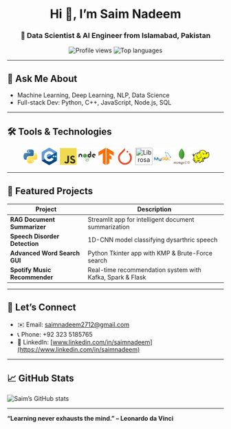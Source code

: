<h1 align="center">Hi 👋, I’m Saim Nadeem</h1>
<h3 align="center">🌟 Data Scientist & AI Engineer from Islamabad, Pakistan</h3>

<p align="center">
  <img src="https://komarev.com/ghpvc/?username=Saim-Nadeem" alt="Profile views"/>
  <img src="https://github-readme-stats.vercel.app/api/top-langs?username=Saim-Nadeem&layout=compact&theme=radical" alt="Top languages"/>
</p>

---

## 💬 Ask Me About
- Machine Learning, Deep Learning, NLP, Data Science  
- Full-stack Dev: Python, C++, JavaScript, Node.js, SQL

---

## 🛠️ Tools & Technologies

<p align="center">
  <img src="https://raw.githubusercontent.com/devicons/devicon/master/icons/python/python-original.svg" width="40" height="40" title="Python"/>
  <img src="https://raw.githubusercontent.com/devicons/devicon/master/icons/cplusplus/cplusplus-original.svg" width="40" height="40" title="C++"/>
  <img src="https://raw.githubusercontent.com/devicons/devicon/master/icons/javascript/javascript-original.svg" width="40" height="40" title="JavaScript"/>
  <img src="https://raw.githubusercontent.com/devicons/devicon/master/icons/nodejs/nodejs-original-wordmark.svg" width="40" height="40" title="Node.js"/>
  <img src="https://raw.githubusercontent.com/devicons/devicon/master/icons/tensorflow/tensorflow-original.svg" width="40" height="40" title="TensorFlow"/>
  <img src="https://raw.githubusercontent.com/devicons/devicon/master/icons/pytorch/pytorch-original.svg" width="40" height="40" title="PyTorch"/>
  <img src="https://raw.githubusercontent.com/devicons/devicon/master/icons/librosa/librosa-original.svg" width="40" height="40" title="Librosa"/>
  <img src="https://raw.githubusercontent.com/devicons/devicon/master/icons/mysql/mysql-original-wordmark.svg" width="40" height="40" title="MySQL"/>
  <img src="https://raw.githubusercontent.com/devicons/devicon/master/icons/mongodb/mongodb-original-wordmark.svg" width="40" height="40" title="MongoDB"/>
  <img src="https://raw.githubusercontent.com/devicons/devicon/master/icons/hadoop/hadoop-original.svg" width="40" height="40" title="Hadoop"/>
</p>

---

## 📂 Featured Projects

| Project | Description |
|--------|-------------|
| **RAG Document Summarizer** | Streamlit app for intelligent document summarization |
| **Speech Disorder Detection** | 1D-CNN model classifying dysarthric speech |
| **Advanced Word Search GUI** | Python Tkinter app with KMP & Brute-Force search |
| **Spotify Music Recommender** | Real-time recommendation system with Kafka, Spark & Flask |

---

## 🤝 Let’s Connect

- ✉️ Email: saimnadeem2712@gmail.com  
- 📞 Phone: +92 323 5185765  
- 🔗 LinkedIn: [www.linkedin.com/in/saimnadeem](https://www.linkedin.com/in/saimnadeem)

---

## 📈 GitHub Stats

![Saim’s GitHub stats](https://github-readme-stats.vercel.app/api?username=Saim-Nadeem&show_icons=true&theme=radical)

---

**“Learning never exhausts the mind.” – Leonardo da Vinci**

